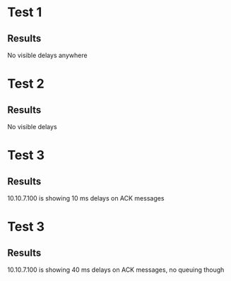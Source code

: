 # Test 1

## Results

No visible delays anywhere

# Test 2

## Results

No visible delays

# Test 3

## Results

10.10.7.100 is showing 10 ms delays on ACK messages

# Test 3

## Results

10.10.7.100 is showing 40 ms delays on ACK messages, no queuing though
